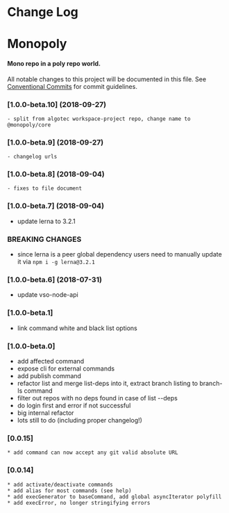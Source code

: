 # Change Log
# Monopoly
#### Mono repo in a poly repo world.

All notable changes to this project will be documented in this file.
See [Conventional Commits](https://conventionalcommits.org) for commit guidelines.

### [1.0.0-beta.10] (2018-09-27)
	- split from algotec workspace-project repo, change name to @monopoly/core 
### [1.0.0-beta.9] (2018-09-27)
	- changelog urls 
### [1.0.0-beta.8] (2018-09-04)
	- fixes to file document
### [1.0.0-beta.7] (2018-09-04)
- update lerna to 3.2.1
### BREAKING CHANGES
- since lerna is a peer global dependency users need to manually update it via 
	`npm i -g lerna@3.2.1`
	 
### [1.0.0-beta.6] (2018-07-31)
- update vso-node-api

### [1.0.0-beta.1]
* link command white and black list options
### [1.0.0-beta.0]

* add affected command
* expose cli for external commands
* add publish command
* refactor list and merge list-deps into it, extract branch listing to branch-ls command
* filter out repos with no deps found in case of list --deps
* do login first and error if not successful 
* big internal refactor
* lots still to do (including proper changelog!)

### [0.0.15] 
	* add command can now accept any git valid absolute URL 
### [0.0.14]
	* add activate/deactivate commands
	* add alias for most commands (see help)
	* add execGenerator to baseCommand, add global asyncIterator polyfill
	* add execError, no longer stringifying errors
